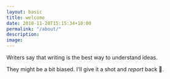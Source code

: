```yaml
---
layout: basic
title: welcome
date: 2018-11-28T15:15:34+10:00
permalink: "/about/"
description: 
image: 
---
```


Writers say that writing is the best way to understand ideas.

They might be a bit biased.  I'll give it a shot and _report_ back :slightly_smiling_face:.
